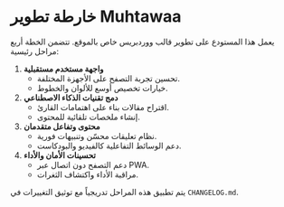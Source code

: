 # خارطة تطوير Muhtawaa

يعمل هذا المستودع على تطوير قالب ووردبريس خاص بالموقع. تتضمن الخطة أربع مراحل رئيسية:

1. **واجهة مستخدم مستقبلية**
   - تحسين تجربة التصفح على الأجهزة المختلفة.
   - خيارات تخصيص أوسع للألوان والخطوط.
2. **دمج تقنيات الذكاء الاصطناعي**
   - اقتراح مقالات بناء على اهتمامات القارئ.
   - إنشاء ملخصات تلقائية للمحتوى.
3. **محتوى وتفاعل متقدمان**
   - نظام تعليقات محسّن وتنبيهات فورية.
   - دعم الوسائط التفاعلية كالفيديو والبودكاست.
4. **تحسينات الأمان والأداء**
   - دعم التصفح دون اتصال عبر PWA.
   - مراقبة الأداء واكتشاف الثغرات.

يتم تطبيق هذه المراحل تدريجياً مع توثيق التغييرات في `CHANGELOG.md`.
